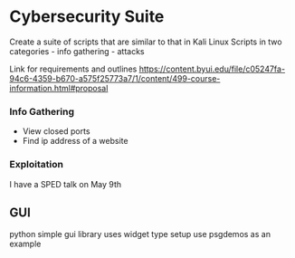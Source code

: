 
# Cybersecurity Suite

Create a suite of scripts that are similar to that in Kali Linux
Scripts in two categories 
    - info gathering
    - attacks

Link for requirements and outlines
https://content.byui.edu/file/c05247fa-94c6-4359-b670-a575f25773a7/1/content/499-course-information.html#proposal

### Info Gathering
- View closed ports
- Find ip address of a website

### Exploitation


I have a SPED talk on May 9th

## GUI

python simple gui library
uses widget type setup
use psgdemos as an example
